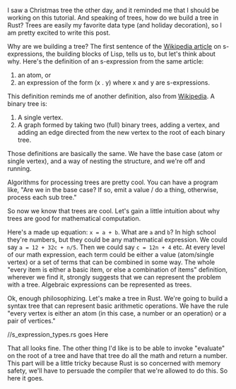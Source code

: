 I saw a Christmas tree the other day, and it reminded me that I should be working on this tutorial.
And speaking of trees, how do we build a tree in Rust? Trees are easily my favorite data type 
(and holiday decoration), so I am pretty excited to write this post.

Why are we building a tree? The first sentence of the [Wikipedia article](https://en.wikipedia.org/wiki/S-expression) 
on s-expressions, the building blocks of Lisp, tells us to, but let's think about why. 
Here's the definition of an s-expression from the same article: 

1. an atom, or
2. an expression of the form (x . y) where x and y are s-expressions.

This definition reminds me of another definition, also from [Wikipedia](https://en.wikipedia.org/wiki/Binary_tree#Recursive_definition). A binary tree is: 

1. A single vertex.
2. A graph formed by taking two (full) binary trees, adding a vertex, and adding an edge directed from the new vertex to the root of each binary tree.

Those definitions are basically the same. We have the base case (atom or single vertex), and a way of nesting the structure,
and we're off and running. 

Algorithms for processing trees are pretty cool. You can have a program like, "Are we in the base case? If so, emit a 
value / do a thing, otherwise, process each sub tree." 

So now we know that trees are cool. Let's gain a little intuition about why trees are good for mathematical computation.

Here's a made up equation: `x = a + b`. What are `a` and `b`? In high school they're numbers, but they could be any
mathematical expression. We could say `a = 12 + 32c + n/5`. Then we could say `c = 12n + 4` etc. At every level of 
our math expression, each term could be either a value (atom/single vertex) or a set of terms that can be combined in 
some way. The whole "every item is either a basic item, or else a combination of items" definition, wherever we find it,
strongly suggests that we can represent the problem with a tree. Algebraic expressions can be represented as trees. 

Ok, enough philosophizing. Let's make a tree in Rust. We're going to build a syntax tree that can represent basic 
arithmetic operations. We have the rule "every vertex is either an atom (in this case, a number or an operation) or a 
pair of vertices."

//s_expression_types.rs goes Here


That all looks fine. The other thing I'd like is to be able to invoke "evaluate" on the root of a tree and have 
that tree do all the math and return a number. This part will be a little tricky because Rust is so concerned with 
memory safety, we'll have to persuade the compiler that we're allowed to do this. So here it goes. 